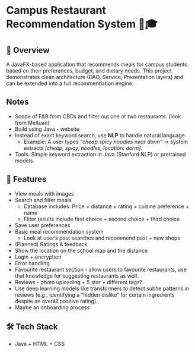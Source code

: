 # Campus Restaurant Recommendation System 🍔🎓

## 📌 Overview

A JavaFX-based application that recommends meals for campus students
based on their preferences, budget, and dietary needs.
This project demonstrates clean architecture (DAO, Service, Presentation layers)
and can be extended into a full recommendation engine.

## Notes

- Scope of F&B from CBDs and filter out one or two restaurants.  (look from Meituan)
- Build using Java - website
- Instead of exact keyword search, use **NLP** to handle natural language.
    - Example: A user types *“cheap spicy noodles near dorm”* → system extracts *[cheap, spicy, noodles, location: dorm]*.
- Tools: Simple keyword extraction in Java (Stanford NLP) or pretrained models.

## 🚀 Features

- View meals with images
- Search and filter meals
    - Database includes: Price + distance + rating + cuisine preference + name
    - Filter results include first choice + second choice + third choice
- Save user preferences
- Basic meal recommendation system
    - Look at user’s past searches and recommend past + new shops
- (Planned) Ratings & feedback
- Show the location on the school map and the distance
- Login + encryption
- Error handling
- Favourite restaurant section - allow users to favourite restaurants, use that knowledge for suggesting restaurants as well.  
- Reviews - photo uploading + 5 star + different tags?
- Use deep learning models like transformers to detect subtle patterns in reviews (e.g., identifying a “hidden dislike” for certain ingredients despite an overall positive rating).
- Maybe an onboarding process


## 🛠 Tech Stack

- Java + HTML + CSS
